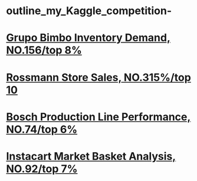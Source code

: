 # outline_my_Kaggle_competition-

# [Grupo Bimbo Inventory Demand, NO.156/top 8%](https://github.com/f496328mm/kaggle_Grupo_Bimbo_Inventory_Demand)<br>
# [Rossmann Store Sales, NO.315%/top 10](https://github.com/f496328mm/kaggle_Rossmann_Store_Sales)<br>
# [Bosch Production Line Performance, NO.74/top 6%](https://www.kaggle.com/c/bosch-production-line-performance )<br>
# [Instacart Market Basket Analysis, NO.92/top 7%](https://github.com/f496328mm/kaggle_Instacart_Market_Basket_Analysis)<br> 






